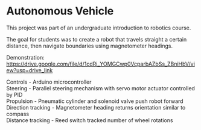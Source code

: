 # Autonomous Vehicle
This project was part of an undergraduate introduction to robotics course.

The goal for students was to create a robot that travels straight a certain distance, then navigate boundaries using magnetometer headings.

Demonstration:
https://drive.google.com/file/d/1cdRi_YOMGCwp0VcparbAZbSs_ZBniHbV/view?usp=drive_link

Controls   - Arduino microcontroller <br />
Steering   - Parallel steering mechanism with servo motor actuator controlled by PID <br />
Propulsion - Pneumatic cylinder and solenoid valve push robot forward <br />
Direction tracking - Magnetometer heading returns orientation similar to compass <br />
Distance tracking  - Reed switch tracked number of wheel rotations <br />
